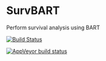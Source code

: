 # SurvBART
Perform survival analysis using BART

[![Build Status](https://travis-ci.org/nillen0/SurvBART.svg?branch=master)](https://travis-ci.org/nillen0/SurvBART)

[![AppVeyor build status](https://ci.appveyor.com/api/projects/status/github/nillen0/SurvBART?branch=master&svg=true)](https://ci.appveyor.com/project/nillen0/SurvBART)
